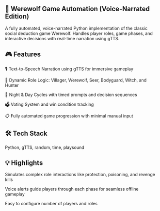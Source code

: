 ## 🐺 Werewolf Game Automation (Voice-Narrated Edition)
A fully automated, voice-narrated Python implementation of the classic social deduction game Werewolf. Handles player roles, game phases, and interactive decisions with real-time narration using gTTS.

## 🎮 Features
🎙️ Text-to-Speech Narration using gTTS for immersive gameplay

🧠 Dynamic Role Logic: Villager, Werewolf, Seer, Bodyguard, Witch, and Hunter

🌙 Night & Day Cycles with timed prompts and decision sequences

🗳️ Voting System and win condition tracking

📋 Fully automated game progression with minimal manual input

## 🛠️ Tech Stack
Python, gTTS, random, time, playsound

## 💡 Highlights
Simulates complex role interactions like protection, poisoning, and revenge kills

Voice alerts guide players through each phase for seamless offline gameplay

Easy to configure number of players and roles
